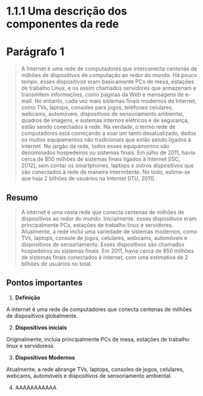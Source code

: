 # 1.1.1 Uma descrição dos componentes da rede

# Parágrafo 1

> A Internet é uma rede de computadores que interconecta centenas de milhões de dispositivos de computação
ao redor do mundo. Há pouco tempo, esses dispositivos eram basicamente PCs de mesa, estações de trabalho
Linux, e os assim chamados servidores que armazenam e transmitem informações, como páginas da Web
e mensagens de e-mail. No entanto, cada vez mais sistemas finais modernos da Internet, como TVs, laptops,
consoles para jogos, telefones celulares, webcams, automóveis, dispositivos de sensoriamento ambiental, quadros
de imagens, e sistemas internos elétricos e de segurança, estão sendo conectados à rede. Na verdade, o termo rede
de computadores está começando a soar um tanto desatualizado, dados os muitos equipamentos não tradicionais
que estão sendo ligados à Internet. No jargão da rede, todos esses equipamentos são denominados hospedeiros
ou sistemas finais. Em julho de 2011, havia cerca de 850 milhões de sistemas finais ligados à Internet [ISC, 2012],
sem contar os smartphones, laptops e outros dispositivos que são conectados à rede de maneira intermitente. No
todo, estima-se que haja 2 bilhões de usuários na Internet [ITU, 2011].

## Resumo

> A internet é uma vasta rede que conecta centenas de milhões de dispositivos ao redor do mundo. Inicialmente. esses dispositivos eram principalmente PCs, estações de trabalho linux e servidores. Atualmente, a rede inclui uma variedade de sistemas modernos, como TVs, laptops, console de jogos, celulares, webcams, automóveis e dispositivos de sensoriamento. Esses dispositivos são chamados hospedeiros ou sistemas finais. Em 2011, havia cerca de 850 milhões de sistemas finais conectados à internet, com uma estimativa de 2 bilhões de usuários no total.

## Pontos importantes

1. **Definição**

A internet é uma rede de computadores que conecta centenas de milhões de dispositivos globalmente.

2. **Dispositivos iniciais**
   
Originalmente, incluia principalmente PCs de mesa, estações de trabalho linux e servidoress   

3. **Dispositivos Modernos** 

Atualmente, a rede abrange TVs, laptops, consoles de jogos, celulares, webcams, automóveis e dispositivos de sensoriamento ambiental.

4. AAAAAAAAAAA